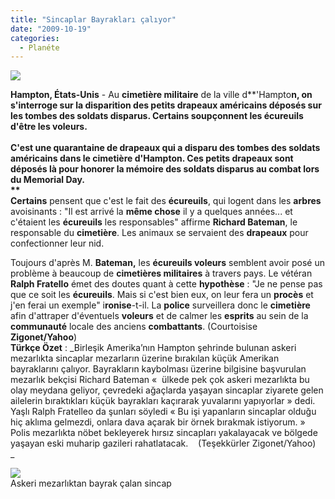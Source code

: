 ```yaml
---
title: "Sincaplar Bayrakları çalıyor"
date: "2009-10-19"
categories: 
  - Planéte
---
```


**![](../uploads/image/hampton2.jpg)**

**Hampton, États-Unis** - Au **cimetière militaire** de la ville d**'Hampto**n, on s'interroge sur la **disparition** des petits drapeaux **américains** déposés sur les tombes des **soldats disparus**. Certains soupçonnent les **écureuils** d'être les voleurs.  
                                                                                        
C'est une **quarantaine** de drapeaux qui a **disparu** des tombes des **soldats américains** dans le cimetière d'**Hampton**. Ces petits **drapeaux** sont déposés là pour **honorer** la mémoire des **soldats disparus** au combat lors du **Memorial Day**.  
**  
Certains** pensent que c'est le fait des **écureuils**, qui logent dans les **arbres** avoisinants : "Il est arrivé la **même chose** il y a quelques années... et c'étaient les **écureuils** les responsables" affirme **Richard Bateman**, le responsable du **cimetière**. Les animaux se servaient des **drapeaux** pour confectionner leur nid.  
  
Toujours d'après M. **Bateman,** les **écureuils voleurs** semblent avoir posé un problème à beaucoup de **cimetières militaires** à travers pays. Le vétéran **Ralph Fratello** émet des doutes quant à cette **hypothèse** : "Je ne pense pas que ce soit les **écureuils**. Mais si c'est bien eux, on leur fera un **procès** et j'en ferai un exemple" i**ronise**\-t-il. La **police** surveillera donc le **cimetière** afin d'attraper d'éventuels **voleurs** et de calmer les **esprits** au sein de la **communauté** locale des anciens **combattants**. (Courtoisise **Zigonet/Yahoo**)  
**Türkçe Özet** : _Birleşik Amerika’nın Hampton şehrinde bulunan askeri mezarlıkta sincaplar mezarların üzerine bırakılan küçük Amerikan bayraklarını çalıyor. Bayrakların kaybolması üzerine bilgisine başvurulan mezarlık bekçisi Richard Bateman «  ülkede pek çok askeri mezarlıkta bu olay meydana geliyor, çevredeki ağaçlarda yaşayan sincaplar ziyarete gelen ailelerin bıraktıkları küçük bayrakları kaçırarak yuvalarını yapıyorlar » dedi. Yaşlı Ralph Fratelleo da şunları söyledi « Bu işi yapanların sincaplar olduğu hiç aklıma gelmezdi, onlara dava açarak bir örnek bırakmak istiyorum. » Polis mezarlıkta nöbet bekleyerek hırsız sincapları yakalayacak ve bölgede yaşayan eski muharip gazileri rahatlatacak.    (Teşekkürler Zigonet/Yahoo)  
_

![](../uploads/image/sincap.jpg)  
Askeri mezarlıktan bayrak çalan sincap
